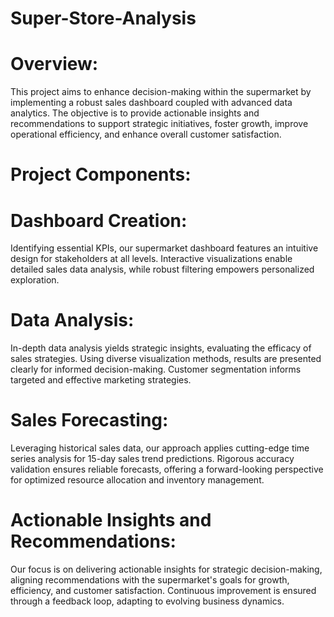 # Super-Store-Analysis
# Overview:
This project aims to enhance decision-making within the supermarket by implementing a robust sales dashboard coupled with advanced data analytics. The objective is to provide actionable insights and recommendations to support strategic initiatives, foster growth, improve operational efficiency, and enhance overall customer satisfaction.

# Project Components:
# Dashboard Creation:
Identifying essential KPIs, our supermarket dashboard features an intuitive design for stakeholders at all levels. Interactive visualizations enable detailed sales data analysis, while robust filtering empowers personalized exploration.

# Data Analysis:
In-depth data analysis yields strategic insights, evaluating the efficacy of sales strategies. Using diverse visualization methods, results are presented clearly for informed decision-making. Customer segmentation informs targeted and effective marketing strategies.

# Sales Forecasting:
Leveraging historical sales data, our approach applies cutting-edge time series analysis for 15-day sales trend predictions. Rigorous accuracy validation ensures reliable forecasts, offering a forward-looking perspective for optimized resource allocation and inventory management.

# Actionable Insights and Recommendations:
Our focus is on delivering actionable insights for strategic decision-making, aligning recommendations with the supermarket's goals for growth, efficiency, and customer satisfaction. Continuous improvement is ensured through a feedback loop, adapting to evolving business dynamics.
